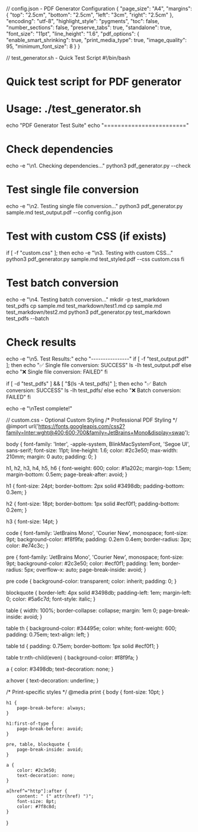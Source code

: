 // config.json - PDF Generator Configuration
{
    "page_size": "A4",
    "margins": {
        "top": "2.5cm",
        "bottom": "2.5cm",
        "left": "3cm",
        "right": "2.5cm"
    },
    "encoding": "utf-8",
    "highlight_style": "pygments",
    "toc": false,
    "number_sections": false,
    "preserve_tabs": true,
    "standalone": true,
    "font_size": "11pt",
    "line_height": "1.6",
    "pdf_options": {
        "enable_smart_shrinking": true,
        "print_media_type": true,
        "image_quality": 95,
        "minimum_font_size": 8
    }
}

// test_generator.sh - Quick Test Script
#!/bin/bash
#
# Quick test script for PDF generator
# Usage: ./test_generator.sh

echo "PDF Generator Test Suite"
echo "========================"

# Check dependencies
echo -e "\n1. Checking dependencies..."
python3 pdf_generator.py --check

# Test single file conversion
echo -e "\n2. Testing single file conversion..."
python3 pdf_generator.py sample.md test_output.pdf --config config.json

# Test with custom CSS (if exists)
if [ -f "custom.css" ]; then
    echo -e "\n3. Testing with custom CSS..."
    python3 pdf_generator.py sample.md test_styled.pdf --css custom.css
fi

# Test batch conversion
echo -e "\n4. Testing batch conversion..."
mkdir -p test_markdown test_pdfs
cp sample.md test_markdown/test1.md
cp sample.md test_markdown/test2.md
python3 pdf_generator.py test_markdown test_pdfs --batch

# Check results
echo -e "\n5. Test Results:"
echo "----------------"
if [ -f "test_output.pdf" ]; then
    echo "✅ Single file conversion: SUCCESS"
    ls -lh test_output.pdf
else
    echo "❌ Single file conversion: FAILED"
fi

if [ -d "test_pdfs" ] && [ "$(ls -A test_pdfs)" ]; then
    echo "✅ Batch conversion: SUCCESS"
    ls -lh test_pdfs/
else
    echo "❌ Batch conversion: FAILED"
fi

echo -e "\nTest complete!"

// custom.css - Optional Custom Styling
/* Professional PDF Styling */
@import url('https://fonts.googleapis.com/css2?family=Inter:wght@400;600;700&family=JetBrains+Mono&display=swap');

body {
    font-family: 'Inter', -apple-system, BlinkMacSystemFont, 'Segoe UI', sans-serif;
    font-size: 11pt;
    line-height: 1.6;
    color: #2c3e50;
    max-width: 210mm;
    margin: 0 auto;
    padding: 0;
}

h1, h2, h3, h4, h5, h6 {
    font-weight: 600;
    color: #1a202c;
    margin-top: 1.5em;
    margin-bottom: 0.5em;
    page-break-after: avoid;
}

h1 {
    font-size: 24pt;
    border-bottom: 2px solid #3498db;
    padding-bottom: 0.3em;
}

h2 {
    font-size: 18pt;
    border-bottom: 1px solid #ecf0f1;
    padding-bottom: 0.2em;
}

h3 {
    font-size: 14pt;
}

code {
    font-family: 'JetBrains Mono', 'Courier New', monospace;
    font-size: 9pt;
    background-color: #f8f9fa;
    padding: 0.2em 0.4em;
    border-radius: 3px;
    color: #e74c3c;
}

pre {
    font-family: 'JetBrains Mono', 'Courier New', monospace;
    font-size: 9pt;
    background-color: #2c3e50;
    color: #ecf0f1;
    padding: 1em;
    border-radius: 5px;
    overflow-x: auto;
    page-break-inside: avoid;
}

pre code {
    background-color: transparent;
    color: inherit;
    padding: 0;
}

blockquote {
    border-left: 4px solid #3498db;
    padding-left: 1em;
    margin-left: 0;
    color: #5a6c7d;
    font-style: italic;
}

table {
    width: 100%;
    border-collapse: collapse;
    margin: 1em 0;
    page-break-inside: avoid;
}

table th {
    background-color: #34495e;
    color: white;
    font-weight: 600;
    padding: 0.75em;
    text-align: left;
}

table td {
    padding: 0.75em;
    border-bottom: 1px solid #ecf0f1;
}

table tr:nth-child(even) {
    background-color: #f8f9fa;
}

a {
    color: #3498db;
    text-decoration: none;
}

a:hover {
    text-decoration: underline;
}

/* Print-specific styles */
@media print {
    body {
        font-size: 10pt;
    }
    
    h1 {
        page-break-before: always;
    }
    
    h1:first-of-type {
        page-break-before: avoid;
    }
    
    pre, table, blockquote {
        page-break-inside: avoid;
    }
    
    a {
        color: #2c3e50;
        text-decoration: none;
    }
    
    a[href^="http"]:after {
        content: " (" attr(href) ")";
        font-size: 8pt;
        color: #7f8c8d;
    }
}
